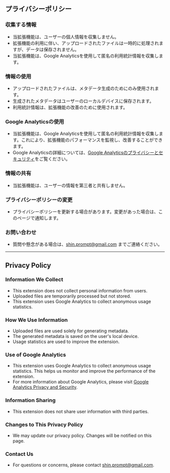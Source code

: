 ## プライバシーポリシー

### 収集する情報
- 当拡張機能は、ユーザーの個人情報を収集しません。
- 拡張機能の利用に伴い、アップロードされたファイルは一時的に処理されますが、データは保存されません。
- 当拡張機能は、Google Analyticsを使用して匿名の利用統計情報を収集します。

### 情報の使用
- アップロードされたファイルは、メタデータ生成のためにのみ使用されます。
- 生成されたメタデータはユーザーのローカルデバイスに保存されます。
- 利用統計情報は、拡張機能の改善のために使用されます。

### Google Analyticsの使用
- 当拡張機能は、Google Analyticsを使用して匿名の利用統計情報を収集します。これにより、拡張機能のパフォーマンスを監視し、改善することができます。
- Google Analyticsの詳細については、[Google Analyticsのプライバシーとセキュリティ](https://support.google.com/analytics/answer/6004245?hl=ja)をご覧ください。

### 情報の共有
- 当拡張機能は、ユーザーの情報を第三者と共有しません。

### プライバシーポリシーの変更
- プライバシーポリシーを更新する場合があります。変更があった場合は、このページで通知します。

### お問い合わせ
- 質問や懸念がある場合は、shin.prompt@gmail.com までご連絡ください。

---

## Privacy Policy

### Information We Collect
- This extension does not collect personal information from users.
- Uploaded files are temporarily processed but not stored.
- This extension uses Google Analytics to collect anonymous usage statistics.

### How We Use Information
- Uploaded files are used solely for generating metadata.
- The generated metadata is saved on the user's local device.
- Usage statistics are used to improve the extension.

### Use of Google Analytics
- This extension uses Google Analytics to collect anonymous usage statistics. This helps us monitor and improve the performance of the extension.
- For more information about Google Analytics, please visit [Google Analytics Privacy and Security](https://support.google.com/analytics/answer/6004245?hl=en).

### Information Sharing
- This extension does not share user information with third parties.

### Changes to This Privacy Policy
- We may update our privacy policy. Changes will be notified on this page.

### Contact Us
- For questions or concerns, please contact shin.prompt@gmail.com.
